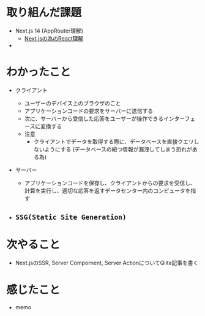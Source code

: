 # 取り組んだ課題

- Next.js 14 (AppRouter理解)
  - [Next.jsの為のReact理解](https://nextjs.org/learn/react-foundations/server-and-client-components)
- 

# わかったこと
- クライアント
  - ユーザーのデバイス上のブラウザのこと
  - アプリケーションコードの要求をサーバーに送信する
  - 次に、サーバーから受信した応答をユーザーが操作できるインターフェースに変換する
  - 注意
    - クライアントでデータを取得する際に、データベースを直接クエリしないようにする (データベースの紐つ情報が漏洩してしまう恐れがある為)
- サーバー
  - アプリケーションコードを保存し、クライアントからの要求を受信し、計算を実行し、適切な応答を返すデータセンター内のコンピュータを指す

- `SSG(Static Site Generation)`
  - 

# 次やること

- Next.jsのSSR, Server Compornent, Server ActionについてQiita記事を書く 

# 感じたこと

- memo
  

